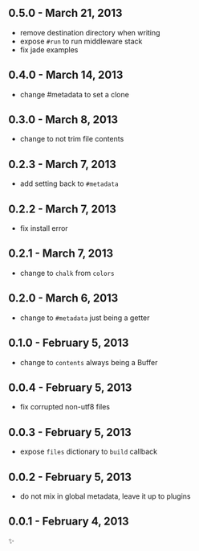 
0.5.0 - March 21, 2013
----------------------
* remove destination directory when writing
* expose `#run` to run middleware stack
* fix jade examples

0.4.0 - March 14, 2013
----------------------
* change #metadata to set a clone

0.3.0 - March 8, 2013
---------------------
* change to not trim file contents

0.2.3 - March 7, 2013
---------------------
* add setting back to `#metadata`

0.2.2 - March 7, 2013
---------------------
* fix install error

0.2.1 - March 7, 2013
---------------------
* change to `chalk` from `colors`

0.2.0 - March 6, 2013
---------------------
* change to `#metadata` just being a getter

0.1.0 - February 5, 2013
------------------------
* change to `contents` always being a Buffer

0.0.4 - February 5, 2013
------------------------
* fix corrupted non-utf8 files

0.0.3 - February 5, 2013
------------------------
* expose `files` dictionary to `build` callback

0.0.2 - February 5, 2013
------------------------
* do not mix in global metadata, leave it up to plugins

0.0.1 - February 4, 2013
------------------------
:sparkles: